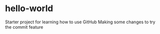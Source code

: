 # hello-world
Starter project for learning how to use GitHub
Making some changes to try the commit feature
